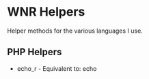 # WNR Helpers
Helper methods for the various languages I use.

## PHP Helpers
- echo_r - Equivalent to: echo <!-- print_r($var,1) -->
